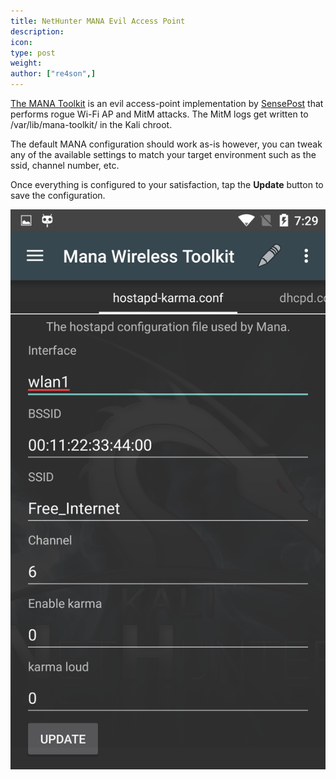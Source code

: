 ```yaml
---
title: NetHunter MANA Evil Access Point
description:
icon:
type: post
weight:
author: ["re4son",]
---
```


[The MANA Toolkit](https://github.com/sensepost/mana) is an evil access-point implementation by [SensePost](https://www.sensepost.com/) that performs rogue Wi-Fi AP and MitM attacks. The MitM logs get written to /var/lib/mana-toolkit/ in the Kali chroot.

The default MANA configuration should work as-is however, you can tweak any of the available settings to match your target environment such as the ssid, channel number, etc.

Once everything is configured to your satisfaction, tap the **Update** button to save the configuration.

![](nethunter-mana.png)
